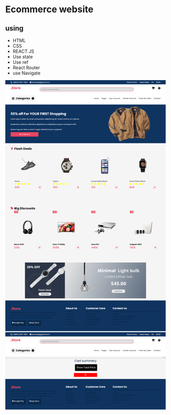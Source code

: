 <h1>Ecommerce website</h1>
<h2>using</h2>
<ul>
  <li>HTML</li>
  <li>CSS</li>
  <li>REACT JS</li>
  <li>Use state</li>
  <li>Use ref</li>
  <li>React Router</li>
  <li>use Navigate</li>
</ul>
<img src="screenshot-localhost_3000-2024_06_25-22_22_40.png"/>
<img src="screen2.png"/>
